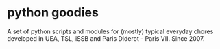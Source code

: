 python goodies
=============

A set of python scripts and modules for (mostly) typical everyday chores developed in UEA, TSL, iSSB and Paris Diderot - Paris VII.
Since 2007.
